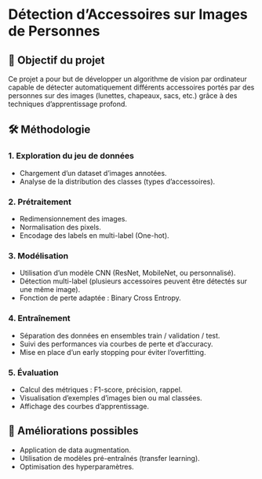 # Détection d’Accessoires sur Images de Personnes

## 🎯 Objectif du projet
Ce projet a pour but de développer un algorithme de vision par ordinateur capable de détecter automatiquement différents accessoires portés par des personnes sur des images (lunettes, chapeaux, sacs, etc.) grâce à des techniques d’apprentissage profond.

## 🛠️ Méthodologie

### 1. Exploration du jeu de données
- Chargement d’un dataset d’images annotées.
- Analyse de la distribution des classes (types d’accessoires).

### 2. Prétraitement
- Redimensionnement des images.
- Normalisation des pixels.
- Encodage des labels en multi-label (One-hot).

### 3. Modélisation
- Utilisation d’un modèle CNN (ResNet, MobileNet, ou personnalisé).
- Détection multi-label (plusieurs accessoires peuvent être détectés sur une même image).
- Fonction de perte adaptée : Binary Cross Entropy.

### 4. Entraînement
- Séparation des données en ensembles train / validation / test.
- Suivi des performances via courbes de perte et d’accuracy.
- Mise en place d’un early stopping pour éviter l’overfitting.

### 5. Évaluation
- Calcul des métriques : F1-score, précision, rappel.
- Visualisation d’exemples d’images bien ou mal classées.
- Affichage des courbes d’apprentissage.

## 🚀 Améliorations possibles
- Application de data augmentation.
- Utilisation de modèles pré-entraînés (transfer learning).
- Optimisation des hyperparamètres.

